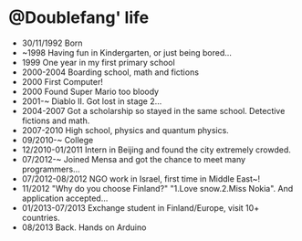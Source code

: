 @Doublefang' life
===============

- 30/11/1992 Born
- ~1998 Having fun in Kindergarten, or just being bored…
- 1999 One year in my first primary school
- 2000-2004 Boarding school, math and fictions
- 2000 First Computer!
- 2000 Found Super Mario too bloody 
- 2001-~ Diablo II. Got lost in stage 2…
- 2004-2007 Got a scholarship so stayed in the same school. Detective fictions and math.
- 2007-2010 High school, physics and quantum physics.
- 09/2010-~ College
- 12/2010-01/2011 Intern in Beijing and found the city extremely crowded.
- 07/2012-~ Joined Mensa and got the chance to meet many programmers...
- 07/2012-08/2012 NGO work in Israel, first time in Middle East~!
- 11/2012 "Why do you choose Finland?" "1.Love snow.2.Miss Nokia". And application accepted… 
- 01/2013-07/2013 Exchange student in Finland/Europe, visit 10+ countries.
- 08/2013 Back. Hands on Arduino